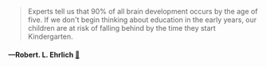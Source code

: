 > Experts tell us that 90% of all brain development occurs by the age of five. If we don't begin thinking about education in the early years, our children are at risk of falling behind by the time they start Kindergarten.
  #### —Robert. L. Ehrlich [:scroll:](undefined)